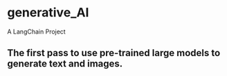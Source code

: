 # generative_AI
A LangChain Project

## The first pass to use pre-trained large models to generate text and images.
